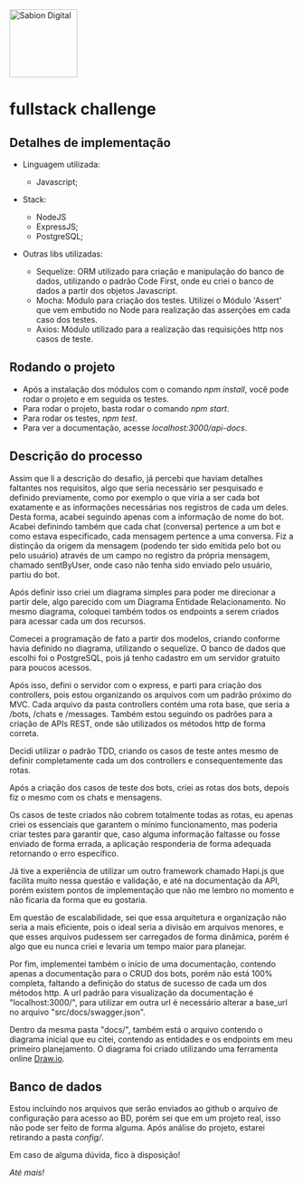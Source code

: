<a href="http://sabion.com.br">
    <img src="https://avatars2.githubusercontent.com/u/26559852?s=200&v=4" alt="Sabion Digital" width="120"/>
</a>

# fullstack challenge

## Detalhes de implementação

- Linguagem utilizada: 
  - Javascript;

- Stack:
  - NodeJS
  - ExpressJS;
  - PostgreSQL;

- Outras libs utilizadas: 
  - Sequelize: ORM utilizado para criação e manipulação do banco de dados, utilizando o padrão Code First, onde eu criei o banco de dados a partir dos objetos Javascript.
  - Mocha: Módulo para criação dos testes. Utilizei o Módulo 'Assert' que vem embutido no Node para realização das asserções em cada caso dos testes.
  - Axios: Módulo utilizado para a realização das requisições http nos casos de teste.

## Rodando o projeto

- Após a instalação dos módulos com o comando _npm install_, você pode rodar o projeto e em seguida os testes.
- Para rodar o projeto, basta rodar o comando _npm start_.
- Para rodar os testes, _npm test_.
- Para ver a documentação, acesse _localhost:3000/api-docs_.

## Descrição do processo

Assim que li a descrição do desafio, já percebi que haviam detalhes faltantes nos requisitos, algo que seria necessário ser pesquisado e definido previamente, como por exemplo o que viria a ser cada bot exatamente e as informações necessárias nos registros de cada um deles. Desta forma, acabei seguindo apenas com a informação de nome do bot. Acabei definindo também que cada chat (conversa) pertence a um bot e como estava especificado, cada mensagem pertence a uma conversa. Fiz a distinção da origem da mensagem (podendo ter sido emitida pelo bot ou pelo usuário) através de um campo no registro da própria mensagem, chamado sentByUser, onde caso não tenha sido enviado pelo usuário, partiu do bot.

Após definir isso criei um diagrama simples para poder me direcionar a partir dele, algo parecido com um Diagrama Entidade Relacionamento. No mesmo diagrama, coloquei também todos os endpoints a serem criados para acessar cada um dos recursos.

Comecei a programação de fato a partir dos modelos, criando conforme havia definido no diagrama, utilizando o sequelize. O banco de dados que escolhi foi o PostgreSQL, pois já tenho cadastro em um servidor gratuito para poucos acessos.

Após isso, defini o servidor com o express, e parti para criação dos controllers, pois estou organizando os arquivos com um padrão próximo do MVC. Cada arquivo da pasta controllers contém uma rota base, que seria a /bots, /chats e /messages. Também estou seguindo os padrões para a criação de APIs REST, onde são utilizados os métodos http de forma correta.

Decidi utilizar o padrão TDD, criando os casos de teste antes mesmo de definir completamente cada um dos controllers e consequentemente das rotas.

Após a criação dos casos de teste dos bots, criei as rotas dos bots, depois fiz o mesmo com os chats e mensagens.

Os casos de teste criados não cobrem totalmente todas as rotas, eu apenas criei os essenciais que garantem o mínimo funcionamento, mas poderia criar testes para garantir que, caso alguma informação faltasse ou fosse enviado de forma errada, a aplicação responderia de forma adequada retornando o erro específico.

Já tive a experiência de utilizar um outro framework chamado Hapi.js que facilita muito nessa questão e validação, e até na documentação da API, porém existem pontos de implementação que não me lembro no momento e não ficaria da forma que eu gostaria.

Em questão de escalabilidade, sei que essa arquitetura e organização não seria a mais eficiente, pois o ideal seria a divisão em arquivos menores, e que esses arquivos pudessem ser carregados de forma dinâmica, porém é algo que eu nunca criei e levaria um tempo maior para planejar.

Por fim, implementei também o início de uma documentação, contendo apenas a documentação para o CRUD dos bots, porém não está 100% completa, faltando a definição do status de sucesso de cada um dos métodos http. A url padrão para visualização da documentação é "localhost:3000/", para utilizar em outra url é necessário alterar a base_url no arquivo "src/docs/swagger.json".

Dentro da mesma pasta "docs/", também está o arquivo contendo o diagrama inicial que eu citei, contendo as entidades e os endpoints em meu primeiro planejamento. O diagrama foi criado utilizando uma ferramenta online [Draw.io](https://www.draw.io).

## Banco de dados

Estou incluíndo nos arquivos que serão enviados ao github o arquivo de configuração para acesso ao BD, porém sei que em um projeto real, isso não pode ser feito de forma alguma. Após análise do projeto, estarei retirando a pasta _config/_.

Em caso de alguma dúvida, fico à disposição! 

_Até mais!_


